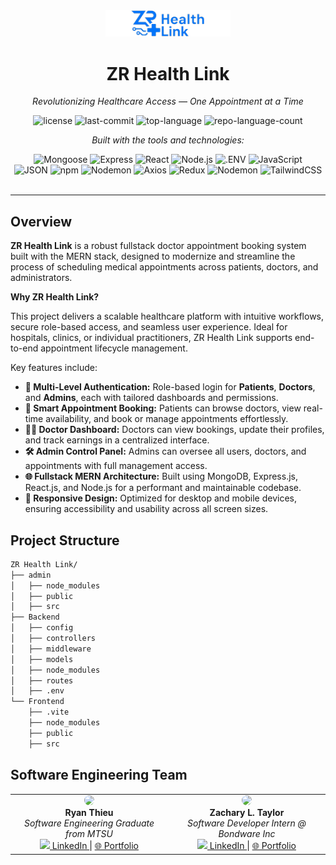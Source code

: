 <div id="top">

<!-- HEADER STYLE: CLASSIC -->
<div align="center">
<img src="Frontend/src/assets/ZR Real.png" alt="ZR Health Link Logo" width="200" />

# ZR Health Link

<em>Revolutionizing Healthcare Access — One Appointment at a Time</em>
<!-- BADGES: Static custom version -->
<img src="https://img.shields.io/badge/License-MIT-0080ff?style=flat&logo=opensourceinitiative&logoColor=white" alt="license">
<img src="https://img.shields.io/badge/Last_Commit-June_2025-0080ff?style=flat&logo=git&logoColor=white" alt="last-commit">
<img src="https://img.shields.io/badge/Top_Language-JavaScript-0080ff?style=flat&logo=javascript&logoColor=white" alt="top-language">
<img src="https://img.shields.io/badge/Languages_Used-4-0080ff?style=flat&logo=code&logoColor=white" alt="repo-language-count">

<em>Built with the tools and technologies:</em>

<img src="https://img.shields.io/badge/Mongoose-F04D35.svg?style=flat&logo=Mongoose&logoColor=white" alt="Mongoose">
<img src="https://img.shields.io/badge/Express-000000.svg?style=flat&logo=Express&logoColor=white" alt="Express">
<img src="https://img.shields.io/badge/React-61DAFB.svg?style=flat&logo=React&logoColor=black" alt="React">
<img src="https://img.shields.io/badge/Node.js-339933.svg?style=flat&logo=node.js&logoColor=white" alt="Node.js">
<img src="https://img.shields.io/badge/.ENV-ECD53F.svg?style=flat&logo=dotenv&logoColor=black" alt=".ENV">
<img src="https://img.shields.io/badge/JavaScript-F7DF1E.svg?style=flat&logo=JavaScript&logoColor=black" alt="JavaScript">
<br>
<img src="https://img.shields.io/badge/JSON-000000.svg?style=flat&logo=JSON&logoColor=white" alt="JSON">
<img src="https://img.shields.io/badge/npm-CB3837.svg?style=flat&logo=npm&logoColor=white" alt="npm">
<img src="https://img.shields.io/badge/Nodemon-76D04B.svg?style=flat&logo=Nodemon&logoColor=white" alt="Nodemon">
<img src="https://img.shields.io/badge/Axios-5A29E4.svg?style=flat&logo=Axios&logoColor=white" alt="Axios">
<img src="https://img.shields.io/badge/Redux-764ABC.svg?style=flat&logo=Redux&logoColor=white" alt="Redux">
<img src="https://img.shields.io/badge/Nodemon-76D04B.svg?style=flat&logo=Nodemon&logoColor=white" alt="Nodemon">
<img src="https://img.shields.io/badge/TailwindCSS-38BDF8?style=flat&logo=tailwindcss&logoColor=white" alt="TailwindCSS">

</div>
<br>

---

## Overview

**ZR Health Link** is a robust fullstack doctor appointment booking system built with the MERN stack, designed to modernize and streamline the process of scheduling medical appointments across patients, doctors, and administrators.

**Why ZR Health Link?**

This project delivers a scalable healthcare platform with intuitive workflows, secure role-based access, and seamless user experience. Ideal for hospitals, clinics, or individual practitioners, ZR Health Link supports end-to-end appointment lifecycle management.

Key features include:

- **🔐 Multi-Level Authentication:** Role-based login for **Patients**, **Doctors**, and **Admins**, each with tailored dashboards and permissions.
- **📅 Smart Appointment Booking:** Patients can browse doctors, view real-time availability, and book or manage appointments effortlessly.
- **🧑‍⚕️ Doctor Dashboard:** Doctors can view bookings, update their profiles, and track earnings in a centralized interface.
- **🛠️ Admin Control Panel:** Admins can oversee all users, doctors, and appointments with full management access.
- **🌐 Fullstack MERN Architecture:** Built using MongoDB, Express.js, React.js, and Node.js for a performant and maintainable codebase.
- **📱 Responsive Design:** Optimized for desktop and mobile devices, ensuring accessibility and usability across all screen sizes.

## Project Structure
```sh
ZR Health Link/
├── admin
│   ├── node_modules
│   ├── public
│   ├── src
├── Backend
│   ├── config
│   ├── controllers
│   ├── middleware
│   ├── models
│   ├── node_modules
│   ├── routes
│   ├── .env
└── Frontend
    ├── .vite
    ├── node_modules
    ├── public
    ├── src
```

## Software Engineering Team
<table>
  <tr>
    <td align="center" width="50%">
    <img src="https://github.com/RT-1848.png" width="100" style="border-radius:50%"><br>
      <strong>Ryan Thieu</strong><br>
      <em>Software Engineering Graduate from MTSU</em><br>
      <a href="https://www.linkedin.com/in/rthieu/">
        <img src="https://cdn.jsdelivr.net/gh/devicons/devicon/icons/linkedin/linkedin-original.svg" width="20"/> LinkedIn
      </a> |
      <a href="https://myrtportfolio.vercel.app/">🌐 Portfolio</a>
    </td>
    <td align="center" width="50%">
     <img src="https://github.com/ZachTaylor2002.png" width="100" style="border-radius:50%"><br>
      <strong>Zachary L. Taylor</strong><br>
      <em>Software Developer Intern @ Bondware Inc</em><br>
      <a href="https://www.linkedin.com/in/z-taylor02/">
        <img src="https://cdn.jsdelivr.net/gh/devicons/devicon/icons/linkedin/linkedin-original.svg" width="20"/> LinkedIn
      </a> |
      <a href="https://zachtaylor.netlify.app/">🌐 Portfolio</a>
    </td>
  </tr>
</table>

